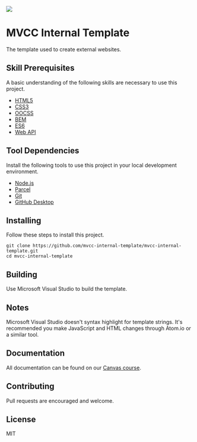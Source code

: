 ![](https://img.shields.io/static/v1?label=category&message=css&color=blue)

# MVCC Internal Template

The template used to create external websites.

## Skill Prerequisites

A basic understanding of the following skills are necessary to use this project.

* [HTML5](https://developer.mozilla.org/en-US/docs/Web/HTML)
* [CSS3](https://developer.mozilla.org/en-US/docs/Web/CSS)
* [OOCSS](https://www.keycdn.com/blog/oocss)
* [BEM](https://en.bem.info/)
* [ES6](https://developer.mozilla.org/en-US/docs/Web/javascript)
* [Web API](https://dotnet.microsoft.com/en-us/apps/aspnet/apis)

## Tool Dependencies

Install the following tools to use this project in your local development environment.

* [Node.js](https://nodejs.org/)
* [Parcel](https://parceljs.org/)
* [Git](https://git-scm.com/)
* [GitHub Desktop](https://desktop.github.com/)

## Installing

Follow these steps to install this project.

	git clone https://github.com/mvcc-internal-template/mvcc-internal-template.git
	cd mvcc-internal-template

## Building

Use Microsoft Visual Studio to build the template.

## Notes

Microsoft Visual Studio doesn't syntax highlight for template strings. It's recommended you make JavaScript and HTML changes through Atom.io or a similar
tool.

## Documentation

All documentation can be found on our [Canvas course](https://canvas.morainevalley.edu/enroll/JE48AC).

## Contributing

Pull requests are encouraged and welcome.

## License

MIT
